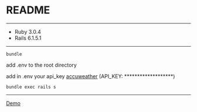 # README

***
* Ruby 3.0.4
* Rails 6.1.5.1
***
`bundle`

add .env to the root directory

add in .env your api_key [accuweather](https://developer.accuweather.com/) (API_KEY: *******************)

`bundle exec rails s`
***

[Demo](https://accuweatheriavianm.herokuapp.com/)
